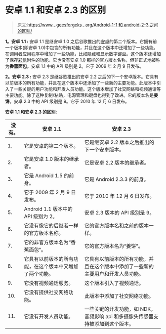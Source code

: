 # 安卓 1.1 和安卓 2.3 的区别

> 原文:[https://www . geesforgeks . org/Android-1-1 和 android-2-3 之间的区别/](https://www.geeksforgeeks.org/difference-between-android-1-1-and-android-2-3/)

**1。安卓 1.1 :**
安卓 1.1 是继安卓 1.0 之后谷歌推出的[安卓](https://www.geeksforgeeks.org/introduction-to-android-development/)的第二个版本。它拥有前一个版本(即安卓 1.0)中包含的所有功能，并且在这个版本中还增加了一些功能。在调用者应用程序中增加了一些功能，比如隐藏和显示数字键盘。这个版本还增加了保存[彩信](https://www.geeksforgeeks.org/what-is-mmsmultimedia-messaging-service/)附件的功能。它也没有安卓 1.0 那样的官方版本名称，但非正式地被称为**香蕉面包**。安卓 1.1 中的 API 级别是 2。它于 2009 年 2 月 9 日发布。

**2。安卓 2.3 :**
安卓 2.3 是继谷歌推出的安卓 2.2 之后的下一个安卓版本。它具有以前版本的所有功能，并且在这个版本中还添加了一些新的主要功能。此版本中引入了一些关键的用户功能和开发人员功能。这个版本增加了社交网络和视频通话等主要功能。除了这种复制/粘贴，电源管理和键盘也得到了改进。它的版本名是**姜饼**。安卓 2.3 中的 API 级别是 9。它于 2010 年 12 月 6 日发布。

**安卓 1.1 和安卓 2.3 的区别:**

<center>

| 没有。 | 安卓 1.1 | 安卓 2.3 |
| --- | --- | --- |
| 1. | 它是安卓的第二个版本。 | 它是继安卓 2.2 版本之后推出的下一个安卓版本。 |
| 2. | 它是安卓 1.0 版本的继承者。 | 它是安卓 2.2 版本的继承者。 |
| 3. | 它是 Android 1.5 的前身。 | 它是 Android 2.3.3 的前身。 |
| 4. | 它于 2009 年 2 月 9 日发布。 | 它于 2010 年 12 月 6 日发布。 |
| 5. | Android 1.1 版本中的 API 级别为 2。 | 安卓 2.3 版本的 API 级别是 9。 |
| 6. | 它没有像它的后继者一样的官方版本名称。 | 它的官方版本名和之前的版本一样。 |
| 7. | 它的非官方版本名为“香蕉面包”。 | 它的官方版本名为“姜饼”。 |
| 8. | 它具有以前版本的所有功能，在这个版本中又增加了两个功能。 | 它具有以前版本的所有功能，并且在这个版本中添加了一些新的主要用户和开发人员功能。 |
| 9. | 它没有视频通话服务。 | 这个版本引入了视频通话。 |
| 10. | 它没有提供社交网络功能。 | 此版本中添加了社交网络功能。 |
| 11. | 它没有开发人员功能。 | 一些关键的开发功能，如 NDK，音频影响 api 和多摄像头传感器支持被添加到这个版本。 |

</center>